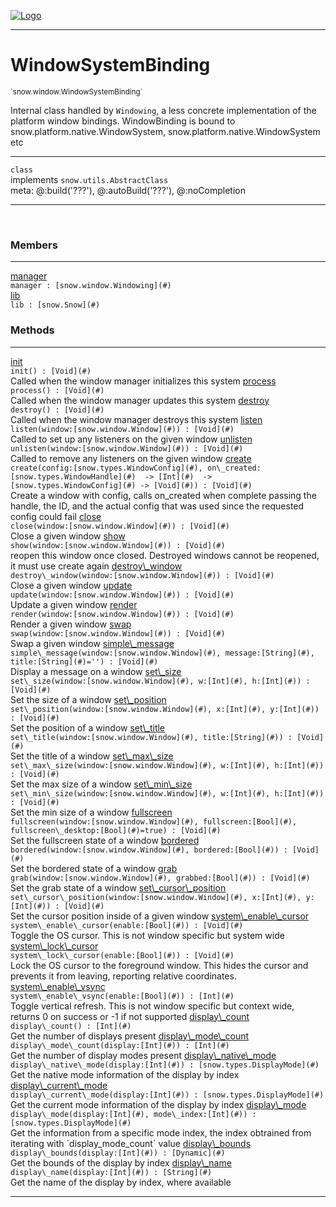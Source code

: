 
[![Logo](../../../images/logo.png)](../../../api/index.html)

---



<h1>WindowSystemBinding</h1>
<small>`snow.window.WindowSystemBinding`</small>

Internal class handled by `Windowing`, a less concrete implementation of the platform window bindings.
    WindowBinding is bound to snow.platform.native.WindowSystem, snow.platform.native.WindowSystem etc

---

`class`<br/>implements <code><span>snow.utils.AbstractClass</span></code>
<span class="meta">
<br/>meta: @:build(&#x27;???&#x27;), @:autoBuild(&#x27;???&#x27;), @:noCompletion
</span>


---

&nbsp;
&nbsp;



<h3>Members</h3> <hr/><span class="member apipage">
                <a name="manager"><a class="lift" href="#manager">manager</a></a><div class="clear"></div><code class="signature apipage">manager : [snow.window.Windowing](#)</code><br/></span>
            <span class="small_desc_flat"></span><span class="member apipage">
                <a name="lib"><a class="lift" href="#lib">lib</a></a><div class="clear"></div><code class="signature apipage">lib : [snow.Snow](#)</code><br/></span>
            <span class="small_desc_flat"></span>





<h3>Methods</h3> <hr/><span class="method apipage">
            <a name="init"><a class="lift" href="#init">init</a></a> <div class="clear"></div><code class="signature apipage">init() : [Void](#)</code><br/><span class="small_desc_flat">Called when the window manager initializes this system</span>
        </span>
    <span class="method apipage">
            <a name="process"><a class="lift" href="#process">process</a></a> <div class="clear"></div><code class="signature apipage">process() : [Void](#)</code><br/><span class="small_desc_flat">Called when the window manager updates this system</span>
        </span>
    <span class="method apipage">
            <a name="destroy"><a class="lift" href="#destroy">destroy</a></a> <div class="clear"></div><code class="signature apipage">destroy() : [Void](#)</code><br/><span class="small_desc_flat">Called when the window manager destroys this system</span>
        </span>
    <span class="method apipage">
            <a name="listen"><a class="lift" href="#listen">listen</a></a> <div class="clear"></div><code class="signature apipage">listen(window:[snow.window.Window](#)<span></span>) : [Void](#)</code><br/><span class="small_desc_flat">Called to set up any listeners on the given window</span>
        </span>
    <span class="method apipage">
            <a name="unlisten"><a class="lift" href="#unlisten">unlisten</a></a> <div class="clear"></div><code class="signature apipage">unlisten(window:[snow.window.Window](#)<span></span>) : [Void](#)</code><br/><span class="small_desc_flat">Called to remove any listeners on the given window</span>
        </span>
    <span class="method apipage">
            <a name="create"><a class="lift" href="#create">create</a></a> <div class="clear"></div><code class="signature apipage">create(config:[snow.types.WindowConfig](#)<span></span>, on\_created:[snow.types.WindowHandle](#)&nbsp; -&gt; [Int](#)&nbsp; -&gt; [snow.types.WindowConfig](#)&nbsp;-&gt; [Void](#)<span></span>) : [Void](#)</code><br/><span class="small_desc_flat">Create a window with config, calls on_created when complete passing the handle, the ID,
            and the actual config that was used since the requested config could fail</span>
        </span>
    <span class="method apipage">
            <a name="close"><a class="lift" href="#close">close</a></a> <div class="clear"></div><code class="signature apipage">close(window:[snow.window.Window](#)<span></span>) : [Void](#)</code><br/><span class="small_desc_flat">Close a given window</span>
        </span>
    <span class="method apipage">
            <a name="show"><a class="lift" href="#show">show</a></a> <div class="clear"></div><code class="signature apipage">show(window:[snow.window.Window](#)<span></span>) : [Void](#)</code><br/><span class="small_desc_flat">reopen this window once closed. Destroyed windows cannot be reopened, it must use create again</span>
        </span>
    <span class="method apipage">
            <a name="destroy_window"><a class="lift" href="#destroy_window">destroy\_window</a></a> <div class="clear"></div><code class="signature apipage">destroy\_window(window:[snow.window.Window](#)<span></span>) : [Void](#)</code><br/><span class="small_desc_flat">Close a given window</span>
        </span>
    <span class="method apipage">
            <a name="update"><a class="lift" href="#update">update</a></a> <div class="clear"></div><code class="signature apipage">update(window:[snow.window.Window](#)<span></span>) : [Void](#)</code><br/><span class="small_desc_flat">Update a given window</span>
        </span>
    <span class="method apipage">
            <a name="render"><a class="lift" href="#render">render</a></a> <div class="clear"></div><code class="signature apipage">render(window:[snow.window.Window](#)<span></span>) : [Void](#)</code><br/><span class="small_desc_flat">Render a given window</span>
        </span>
    <span class="method apipage">
            <a name="swap"><a class="lift" href="#swap">swap</a></a> <div class="clear"></div><code class="signature apipage">swap(window:[snow.window.Window](#)<span></span>) : [Void](#)</code><br/><span class="small_desc_flat">Swap a given window</span>
        </span>
    <span class="method apipage">
            <a name="simple_message"><a class="lift" href="#simple_message">simple\_message</a></a> <div class="clear"></div><code class="signature apipage">simple\_message(window:[snow.window.Window](#)<span></span>, message:[String](#)<span></span>, title:[String](#)<span>=&#x27;&#x27;</span>) : [Void](#)</code><br/><span class="small_desc_flat">Display a message on a window</span>
        </span>
    <span class="method apipage">
            <a name="set_size"><a class="lift" href="#set_size">set\_size</a></a> <div class="clear"></div><code class="signature apipage">set\_size(window:[snow.window.Window](#)<span></span>, w:[Int](#)<span></span>, h:[Int](#)<span></span>) : [Void](#)</code><br/><span class="small_desc_flat">Set the size of a window</span>
        </span>
    <span class="method apipage">
            <a name="set_position"><a class="lift" href="#set_position">set\_position</a></a> <div class="clear"></div><code class="signature apipage">set\_position(window:[snow.window.Window](#)<span></span>, x:[Int](#)<span></span>, y:[Int](#)<span></span>) : [Void](#)</code><br/><span class="small_desc_flat">Set the position of a window</span>
        </span>
    <span class="method apipage">
            <a name="set_title"><a class="lift" href="#set_title">set\_title</a></a> <div class="clear"></div><code class="signature apipage">set\_title(window:[snow.window.Window](#)<span></span>, title:[String](#)<span></span>) : [Void](#)</code><br/><span class="small_desc_flat">Set the title of a window</span>
        </span>
    <span class="method apipage">
            <a name="set_max_size"><a class="lift" href="#set_max_size">set\_max\_size</a></a> <div class="clear"></div><code class="signature apipage">set\_max\_size(window:[snow.window.Window](#)<span></span>, w:[Int](#)<span></span>, h:[Int](#)<span></span>) : [Void](#)</code><br/><span class="small_desc_flat">Set the max size of a window</span>
        </span>
    <span class="method apipage">
            <a name="set_min_size"><a class="lift" href="#set_min_size">set\_min\_size</a></a> <div class="clear"></div><code class="signature apipage">set\_min\_size(window:[snow.window.Window](#)<span></span>, w:[Int](#)<span></span>, h:[Int](#)<span></span>) : [Void](#)</code><br/><span class="small_desc_flat">Set the min size of a window</span>
        </span>
    <span class="method apipage">
            <a name="fullscreen"><a class="lift" href="#fullscreen">fullscreen</a></a> <div class="clear"></div><code class="signature apipage">fullscreen(window:[snow.window.Window](#)<span></span>, fullscreen:[Bool](#)<span></span>, fullscreen\_desktop:[Bool](#)<span>=true</span>) : [Void](#)</code><br/><span class="small_desc_flat">Set the fullscreen state of a window</span>
        </span>
    <span class="method apipage">
            <a name="bordered"><a class="lift" href="#bordered">bordered</a></a> <div class="clear"></div><code class="signature apipage">bordered(window:[snow.window.Window](#)<span></span>, bordered:[Bool](#)<span></span>) : [Void](#)</code><br/><span class="small_desc_flat">Set the bordered state of a window</span>
        </span>
    <span class="method apipage">
            <a name="grab"><a class="lift" href="#grab">grab</a></a> <div class="clear"></div><code class="signature apipage">grab(window:[snow.window.Window](#)<span></span>, grabbed:[Bool](#)<span></span>) : [Void](#)</code><br/><span class="small_desc_flat">Set the grab state of a window</span>
        </span>
    <span class="method apipage">
            <a name="set_cursor_position"><a class="lift" href="#set_cursor_position">set\_cursor\_position</a></a> <div class="clear"></div><code class="signature apipage">set\_cursor\_position(window:[snow.window.Window](#)<span></span>, x:[Int](#)<span></span>, y:[Int](#)<span></span>) : [Void](#)</code><br/><span class="small_desc_flat">Set the cursor position inside of a given window</span>
        </span>
    <span class="method apipage">
            <a name="system_enable_cursor"><a class="lift" href="#system_enable_cursor">system\_enable\_cursor</a></a> <div class="clear"></div><code class="signature apipage">system\_enable\_cursor(enable:[Bool](#)<span></span>) : [Void](#)</code><br/><span class="small_desc_flat">Toggle the OS cursor. This is not window specific but system wide</span>
        </span>
    <span class="method apipage">
            <a name="system_lock_cursor"><a class="lift" href="#system_lock_cursor">system\_lock\_cursor</a></a> <div class="clear"></div><code class="signature apipage">system\_lock\_cursor(enable:[Bool](#)<span></span>) : [Void](#)</code><br/><span class="small_desc_flat">Lock the OS cursor to the foreground window. This hides the cursor and prevents it from leaving, reporting relative coordinates.</span>
        </span>
    <span class="method apipage">
            <a name="system_enable_vsync"><a class="lift" href="#system_enable_vsync">system\_enable\_vsync</a></a> <div class="clear"></div><code class="signature apipage">system\_enable\_vsync(enable:[Bool](#)<span></span>) : [Int](#)</code><br/><span class="small_desc_flat">Toggle vertical refresh. This is not window specific but context wide, returns 0 on success or -1 if not supported</span>
        </span>
    <span class="method apipage">
            <a name="display_count"><a class="lift" href="#display_count">display\_count</a></a> <div class="clear"></div><code class="signature apipage">display\_count() : [Int](#)</code><br/><span class="small_desc_flat">Get the number of displays present</span>
        </span>
    <span class="method apipage">
            <a name="display_mode_count"><a class="lift" href="#display_mode_count">display\_mode\_count</a></a> <div class="clear"></div><code class="signature apipage">display\_mode\_count(display:[Int](#)<span></span>) : [Int](#)</code><br/><span class="small_desc_flat">Get the number of display modes present</span>
        </span>
    <span class="method apipage">
            <a name="display_native_mode"><a class="lift" href="#display_native_mode">display\_native\_mode</a></a> <div class="clear"></div><code class="signature apipage">display\_native\_mode(display:[Int](#)<span></span>) : [snow.types.DisplayMode](#)</code><br/><span class="small_desc_flat">Get the native mode information of the display by index</span>
        </span>
    <span class="method apipage">
            <a name="display_current_mode"><a class="lift" href="#display_current_mode">display\_current\_mode</a></a> <div class="clear"></div><code class="signature apipage">display\_current\_mode(display:[Int](#)<span></span>) : [snow.types.DisplayMode](#)</code><br/><span class="small_desc_flat">Get the current mode information of the display by index</span>
        </span>
    <span class="method apipage">
            <a name="display_mode"><a class="lift" href="#display_mode">display\_mode</a></a> <div class="clear"></div><code class="signature apipage">display\_mode(display:[Int](#)<span></span>, mode\_index:[Int](#)<span></span>) : [snow.types.DisplayMode](#)</code><br/><span class="small_desc_flat">Get the information from a specific mode index, the index obtrained from iterating with `display_mode_count` value</span>
        </span>
    <span class="method apipage">
            <a name="display_bounds"><a class="lift" href="#display_bounds">display\_bounds</a></a> <div class="clear"></div><code class="signature apipage">display\_bounds(display:[Int](#)<span></span>) : [Dynamic](#)</code><br/><span class="small_desc_flat">Get the bounds of the display by index</span>
        </span>
    <span class="method apipage">
            <a name="display_name"><a class="lift" href="#display_name">display\_name</a></a> <div class="clear"></div><code class="signature apipage">display\_name(display:[Int](#)<span></span>) : [String](#)</code><br/><span class="small_desc_flat">Get the name of the display by index, where available</span>
        </span>
    





---

&nbsp;
&nbsp;
&nbsp;
&nbsp;
